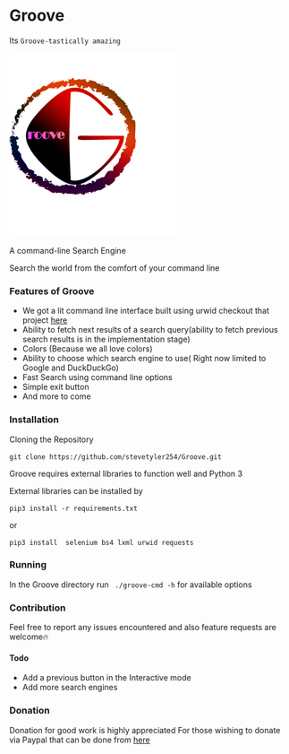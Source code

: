 # Groove
Its `Groove-tastically amazing`

![](git-logo.png)

A command-line Search Engine

Search the world from the comfort of your command line

### Features of Groove
- We got a lit command line interface built using urwid checkout that project [here](https://github.com/urwid/urwid)
- Ability to fetch next results of a search query(ability to fetch previous search results is in the implementation stage)
- Colors (Because we all love colors)
- Ability to choose which search engine to use( Right now limited to Google and DuckDuckGo) 
 - Fast Search using command line options
 - Simple exit button
- And more to come

### Installation
Cloning the Repository
```
git clone https://github.com/stevetyler254/Groove.git
```
Groove requires external libraries to function well and Python 3

External libraries can be installed by 
```
pip3 install -r requirements.txt
```
or 
```
pip3 install  selenium bs4 lxml urwid requests
```

### Running 
In the Groove directory run <code> ./groove-cmd -h</code>  for available options 


### Contribution
Feel free to report any issues encountered and also feature requests are welcome:fire:
#### Todo
- Add a previous button in the Interactive mode
- Add more search engines
### Donation
Donation for good work is highly appreciated
For those wishing to donate via Paypal that can be done from [here](https://www.paypal.com/cgi_bin/webscr?cmd=_pay-inv&viewtype=altview&id=INV2-5JYK-9F6Z-3W5F-FJSC)




